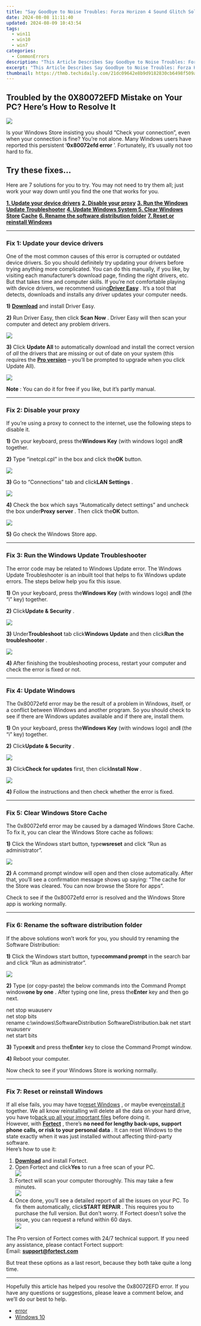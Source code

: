 ```yaml
---
title: "Say Goodbye to Noise Troubles: Forza Horizon 4 Sound Glitch Solved"
date: 2024-08-08 11:11:40
updated: 2024-08-09 10:43:54
tags:
  - win11
  - win10
  - win7
categories:
  - CommonErrors
description: "This Article Describes Say Goodbye to Noise Troubles: Forza Horizon 4 Sound Glitch Solved"
excerpt: "This Article Describes Say Goodbye to Noise Troubles: Forza Horizon 4 Sound Glitch Solved"
thumbnail: https://thmb.techidaily.com/21dc09642e8b9d9182830cb6498f509afd60ef4fb9e6e678414f0bc441ff1b6a.jpg
---
```


## Troubled by the 0X80072EFD Mistake on Your PC? Here’s How to Resolve It

![](https://images.drivereasy.com/wp-content/uploads/2019/03/Check-your-connection1.jpg)

 Is your Windows Store insisting you should “Check your connection”, even when your connection is fine? You’re not alone. Many Windows users have reported this persistent ‘**0x80072efd error** ’. Fortunately, it’s usually not too hard to fix.

## Try these fixes…

 Here are 7 solutions for you to try. You may not need to try them all; just work your way down until you find the one that works for you.

**[1. Update your device drivers](https://tools.techidaily.com/drivereasy/download/)**
**[2. Disable your proxy](https://tools.techidaily.com/drivereasy/download/)**
**[3. Run the Windows Update Troubleshooter](https://tools.techidaily.com/drivereasy/download/)**
**[4. Update Windows System  5. Clear Windows Store](https://tools.techidaily.com/drivereasy/download/) [Cache](https://tools.techidaily.com/drivereasy/download/)**
**[6. Rename the software distribution folder](https://tools.techidaily.com/drivereasy/download/)**
**[7. Reset or reinstall Windows](https://tools.techidaily.com/drivereasy/download/)**

---

### Fix 1: Update your device drivers

 One of the most common causes of this error is corrupted or outdated device drivers. So you should definitely try updating your drivers before trying anything more complicated. You can do this manually, if you like, by visiting each manufacturer’s download page, finding the right drivers, etc. But that takes time and computer skills. If you’re not comfortable playing with device drivers, we recommend using[**Driver Easy**](https://tools.techidaily.com/drivereasy/download/) . It’s a tool that detects, downloads and installs any driver updates your computer needs.

**1)** [**Download**](https://tools.techidaily.com/drivereasy/download/) [](https://tools.techidaily.com/drivereasy/download/) and install Driver Easy.

**2)** Run Driver Easy, then click **Scan Now** . Driver Easy will then scan your computer and detect any problem drivers.

![](https://images.drivereasy.com/wp-content/uploads/2019/03/Snap38-1.jpg)

**3)** Click **Update All** to automatically download and install the correct version of _all_ the drivers that are missing or out of date on your system (this requires the **[Pro version](https://tools.techidaily.com/drivereasy/download/)**  – you’ll be prompted to upgrade when you click Update All).  

![](https://images.drivereasy.com/wp-content/uploads/2019/03/Snap32-3.jpg)

**Note** : You can do it for free if you like, but it’s partly manual.

---

### Fix 2: Disable your proxy

 If you’re using a proxy to connect to the internet, use the following steps to disable it.

**1)** On your keyboard, press the**Windows Key** (with windows logo) and**R** together.

**2)** Type “inetcpl.cpl” in the box and click the**OK** button.

![](https://images.drivereasy.com/wp-content/uploads/2019/03/Snap43.jpg)

**3)** Go to “Connections” tab and click**LAN Settings** .

![](https://images.drivereasy.com/wp-content/uploads/2019/03/Snap35.jpg)

**4)** Check the box which says “Automatically detect settings” and uncheck the box under**Proxy server** . Then click the**OK** button.

![](https://images.drivereasy.com/wp-content/uploads/2019/03/Snap36-1.jpg)

**5)** Go check the Windows Store app.  

---

### Fix 3: Run the Windows Update Troubleshooter

 The error code may be related to Windows Update error. The Windows Update Troubleshooter is an inbuilt tool that helps to fix Windows update errors. The steps below help you fix this issue.

**1)** On your keyboard, press the**Windows Key** (with windows logo) and**I** (the “i” key) together.

**2)** Click**Update & Security** .

![](https://images.drivereasy.com/wp-content/uploads/2019/03/Snap37-2.jpg)

**3)** Under**Troubleshoot** tab click**Windows Update** and then click**Run the troubleshooter** .

![](https://images.drivereasy.com/wp-content/uploads/2019/03/Snap39-2.jpg)

**4)** After finishing the troubleshooting process, restart your computer and check the error is fixed or not.

---

### Fix 4: Update Windows

 The 0x80072efd error may be the result of a problem in Windows, itself, or a conflict between Windows and another program. So you should check to see if there are Windows updates available and if there are, install them.

**1)** On your keyboard, press the**Windows Key** (with windows logo) and**I** (the “i” key) together.

**2)** Click**Update & Security** .

![](https://images.drivereasy.com/wp-content/uploads/2019/03/Snap37-3.jpg)

**3)** Click**Check for updates** first, then click**Install Now** .

![](https://images.drivereasy.com/wp-content/uploads/2019/04/Snap83.jpg)

**4)** Follow the instructions and then check whether the error is fixed.

---

### Fix 5: Clear Windows Store Cache

 The 0x80072efd error may be caused by a damaged Windows Store Cache. To fix it, you can clear the Windows Store cache as follows:

**1)** Click the Windows start button, type**wsreset** and click “Run as administrator”.

![](https://images.drivereasy.com/wp-content/uploads/2019/03/Snap46-1.jpg)

**2)** A command prompt window will open and then close automatically. After that, you’ll see a confirmation message shows up saying: “The cache for the Store was cleared. You can now browse the Store for apps”.

 Check to see if the 0x80072efd error is resolved and the Windows Store app is working normally.

---

### Fix 6: Rename the software distribution folder

 If the above solutions won’t work for you, you should try renaming the Software Distribution:

**1)** Click the Windows start button, type**command prompt** in the search bar and click “Run as administrator”.

![](https://images.drivereasy.com/wp-content/uploads/2019/03/Snap47.jpg)

**2)** Type (or copy-paste) the below commands into the Command Prompt window**one by one** . After typing one line, press the**Enter** key and then go next.  

net stop wuauserv  
net stop bits  
rename c:\windows\SoftwareDistribution SoftwareDistribution.bak
net start wuauserv  
net start bits

**3)** Type**exit** and press the**Enter** key to close the Command Prompt window.

**4)** Reboot your computer.

Now check to see if your Windows Store is working normally.

---

### Fix 7: Reset or reinstall Windows

 If all else fails, you may have to[reset Windows](https://tools.techidaily.com/drivereasy/download/) , or maybe even[reinstall it](https://tools.techidaily.com/drivereasy/download/) together. We all know reinstalling will delete all the data on your hard drive, you have to[back up all your important files](https://tools.techidaily.com/drivereasy/download/) before doing it.  
 However, with **[Fortect](https://tools.techidaily.com/drivereasy/download/)**  , there’s **no need for lengthy back-ups, support phone calls, or risk to your personal data** . It can reset Windows to the state exactly when it was just installed without affecting third-party software.  
 Here’s how to use it:

1. **[Download](https://tools.techidaily.com/drivereasy/download/)**  and install Fortect.
2. Open Fortect and click**Yes** to run a free scan of your PC.  
![](https://images.drivereasy.com/wp-content/uploads/2022/01/fortect-1.jpg)
3. Fortect will scan your computer thoroughly. This may take a few minutes.  
![](https://images.drivereasy.com/wp-content/uploads/2022/01/fortect-2.jpg)
4. Once done, you’ll see a detailed report of all the issues on your PC. To fix them automatically, click**START REPAIR** . This requires you to purchase the full version. But don’t worry. If Fortect doesn’t solve the issue, you can request a refund within 60 days.  
![](https://images.drivereasy.com/wp-content/uploads/2022/01/fortect-3.jpg)

 The Pro version of Fortect comes with 24/7 technical support. If you need any assistance, please contact Fortect support:  
 Email: **<support@fortect.com>**

 But treat these options as a last resort, because they both take quite a long time.

---

 Hopefully this article has helped you resolve the 0x80072EFD error. If you have any questions or suggestions, please leave a comment below, and we’ll do our best to help.

* [error](https://tools.techidaily.com/drivereasy/download/)
* [Windows 10](https://tools.techidaily.com/drivereasy/download/)

<ins class="adsbygoogle"
     style="display:block"
     data-ad-format="autorelaxed"
     data-ad-client="ca-pub-7571918770474297"
     data-ad-slot="1223367746"></ins>



<ins class="adsbygoogle"
     style="display:block"
     data-ad-client="ca-pub-7571918770474297"
     data-ad-slot="8358498916"
     data-ad-format="auto"
     data-full-width-responsive="true"></ins>
